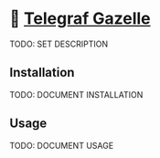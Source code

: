 # 🦒 [Telegraf Gazelle](https://github.com/illallangi/telegraf-gazelle)

TODO: SET DESCRIPTION

## Installation

TODO: DOCUMENT INSTALLATION

## Usage

TODO: DOCUMENT USAGE

